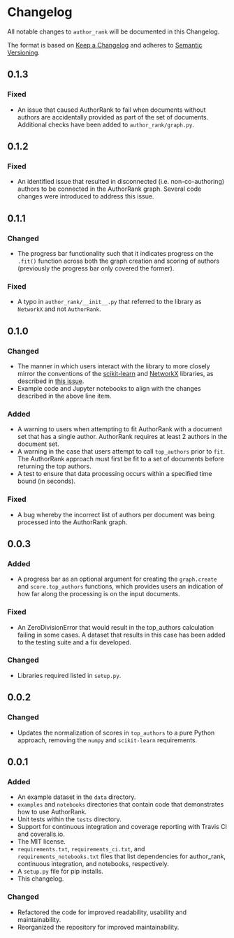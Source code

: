 # Changelog
All notable changes to `author_rank` will be documented in this Changelog.

The format is based on [Keep a Changelog](http://keepachangelog.com/en/1.0.0/) 
and adheres to [Semantic Versioning](http://semver.org/spec/v2.0.0.html).

## 0.1.3
### Fixed 
- An issue that caused AuthorRank to fail when documents 
without authors are accidentally provided as part of the
set of documents. Additional checks have been added to
`author_rank/graph.py`.

## 0.1.2 
### Fixed
- An identified issue that resulted in disconnected (i.e. non-co-authoring) 
authors to be connected in the AuthorRank graph. Several code changes 
were introduced to address this issue. 

## 0.1.1
### Changed 
- The progress bar functionality such that it indicates progress on the 
`.fit()` function across both the graph creation and scoring of authors 
(previously the progress bar only covered the former). 

### Fixed
- A typo in `author_rank/__init__.py` that referred to the library as 
`NetworkX` and not `AuthorRank`. 


## 0.1.0
### Changed 
- The manner in which users interact with the library to more
closely mirror the conventions of the [scikit-learn](https://scikit-learn.org/) 
and [NetworkX](https://networkx.github.io/) libraries, as described in 
[this issue](https://github.com/adidier17/AuthorRank/issues/10). 
- Example code and Jupyter notebooks to align with the changes 
described in the above line item. 

### Added 
- A warning to users when attempting to fit AuthorRank with a 
document set that has a single author. AuthorRank requires at 
least 2 authors in the document set. 
- A warning in the case that users attempt to call `top_authors` 
prior to `fit`. The AuthorRank approach must first be fit 
to a set of documents before returning the top authors.
- A test to ensure that data processing occurs within a specified 
time bound (in seconds). 

### Fixed 
- A bug whereby the incorrect list of authors per document 
was being processed into the AuthorRank graph. 


## 0.0.3
### Added

- A progress bar as an optional argument for creating the `graph.create` 
and `score.top_authors` functions, which provides users an indication of 
how far along the processing is on the input documents. 

### Fixed 
- An ZeroDivisionError that would result in the top_authors calculation 
failing in some cases. A dataset that results in this case has been 
added to the testing suite and a fix developed.

### Changed 
- Libraries required listed in `setup.py`. 

## 0.0.2
### Changed 

- Updates the normalization of scores in `top_authors` to a pure Python 
approach, removing the `numpy` and `scikit-learn` requirements. 

## 0.0.1
### Added
- An example dataset in the `data` directory.
- `examples` and `notebooks` directories that contain code that 
demonstrates how to use AuthorRank.
- Unit tests within the `tests` directory. 
- Support for continuous integration and coverage reporting with Travis CI 
and coveralls.io. 
- The MIT license.
- `requirements.txt`, `requirements_ci.txt`, and `requirements_notebooks.txt` 
files that list dependencies for author_rank, continuous integration, and
notebooks, respectively.
- A `setup.py` file for pip installs. 
- This changelog.

### Changed
- Refactored the code for improved readability, usability and maintainability. 
- Reorganized the repository for improved maintainability.

